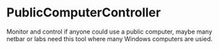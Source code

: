 # PublicComputerController
Monitor and control if anyone could use a public computer, maybe many netbar or labs need this tool where many Windows computers are usied.
